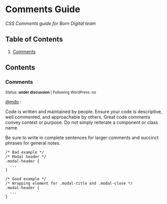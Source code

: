 # Comments Guide

*CSS Comments guide for Born Digital team*

## Table of Contents

  1. [Comments](#comments)

## Contents

### Comments

<sup>Status: **under discussion**   | Following WordPress: no</sup>

[@mdo](http://codeguide.co/#css-comments) :

Code is written and maintained by people. Ensure your code is descriptive, well commented, and approachable by others. 
Great code comments convey context or purpose. Do not simply reiterate a component or class name.

Be sure to write in complete sentences for larger comments and succinct phrases for general notes.

```
/* Bad example */
/* Modal header */
.modal-header {
  ...
}

/* Good example */
/* Wrapping element for .modal-title and .modal-close */
.modal-header {
  ...
}
```
